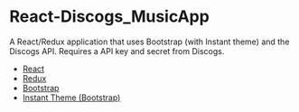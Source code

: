 # React-Discogs_MusicApp
A React/Redux application that uses Bootstrap (with Instant theme) and the Discogs API. Requires a API key and secret from Discogs.


* [React](https://facebook.github.io/react/)
* [Redux](http://redux.js.org/)
* [Bootstrap](http://getbootstrap.com/)
* [Instant Theme (Bootstrap)](http://blacktie.co/demo/instant/)
